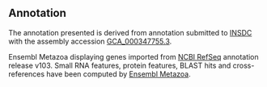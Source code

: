 **Annotation**
----------

The annotation presented is derived from annotation submitted to
[INSDC](http://www.insdc.org) with the assembly accession [GCA_000347755.3](http://www.ebi.ac.uk/ena/data/view/GCA_000347755.3).

Ensembl Metazoa displaying genes imported from [NCBI RefSeq](https://www.ncbi.nlm.nih.gov/genome/annotation_euk/Ceratitis_capitata/103) annotation release v103.
Small RNA features, protein features, BLAST hits and cross-references have been
computed by [Ensembl Metazoa](https://metazoa.ensembl.org/info/genome/annotation/index.html).
